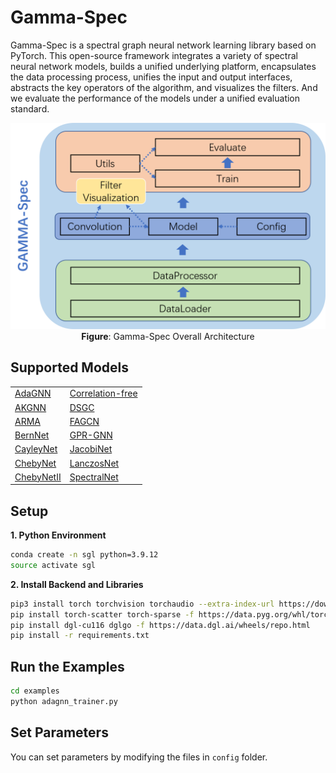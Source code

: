 # Gamma-Spec
Gamma-Spec is a spectral graph neural network learning library based on PyTorch. This open-source framework integrates a variety of spectral neural network models, builds a unified underlying platform, encapsulates the data processing process, unifies the input and output interfaces, abstracts the key operators of the algorithm, and visualizes the filters. And we evaluate the performance of the models under a unified evaluation standard.

<p align="center">
    <img src="https://raw.githubusercontent.com/liuyang-tian/Spectral-GNN-Library/master/Overall%20Architecture.png" width="600">
    <br>
    <b>Figure</b>: Gamma-Spec Overall Architecture
</p>

## Supported Models
<table>
    <tr>
        <td><a href="https://arxiv.org/abs/2104.12840">AdaGNN</a></td>
        <td> <a href="https://arxiv.org/abs/2112.07160">Correlation-free</a></td>
    </tr>
    <tr>
        <td><a href="https://arxiv.org/abs/2112.04575">AKGNN</a></td>
        <td><a href="https://arxiv.org/abs/1909.12038">DSGC</a></td>
    </tr>
    <tr>
        <td><a href="https://arxiv.org/abs/1901.01343">ARMA</a></td>
        <td><a href="https://arxiv.org/abs/2101.00797">FAGCN</a></td>
    </tr>
    <tr>
        <td><a href="https://arxiv.org/abs/2106.10994">BernNet</a></td>
        <td><a href="https://arxiv.org/abs/2006.07988">GPR-GNN</a></td>
    </tr>
    <tr>
        <td><a href="https://arxiv.org/abs/1705.07664">CayleyNet</a></td>
        <td><a href="https://arxiv.org/abs/2205.11172">JacobiNet</a></td>
    </tr>
    <tr>
        <td><a href="https://arxiv.org/abs/1606.09375">ChebyNet</a></td>
        <td><a href="https://arxiv.org/abs/1901.01484">LanczosNet</a></td>
    </tr>
    <tr>
        <td><a href="https://arxiv.org/abs/2202.03580">ChebyNetII</a></td>
        <td><a href="https://arxiv.org/abs/1312.6203">SpectralNet</a></td>
    </tr>
</table>


## Setup

**1. Python Environment**
```bash
conda create -n sgl python=3.9.12
source activate sgl
```
**2. Install Backend and Libraries**
```bash
pip3 install torch torchvision torchaudio --extra-index-url https://download.pytorch.org/whl/cu116
pip install torch-scatter torch-sparse -f https://data.pyg.org/whl/torch-1.13.0+cu116.html
pip install dgl-cu116 dglgo -f https://data.dgl.ai/wheels/repo.html
pip install -r requirements.txt
```


## Run the Examples

```bash
cd examples
python adagnn_trainer.py
```

## Set Parameters
You can set parameters by modifying the files in `config` folder.
